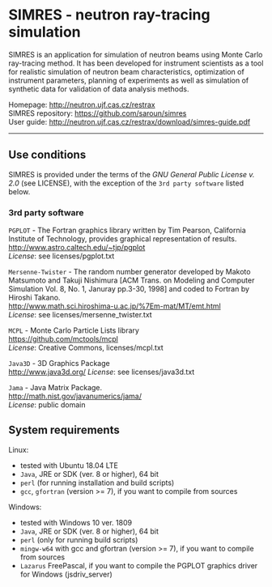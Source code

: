 # SIMRES - neutron ray-tracing simulation

SIMRES is an application for simulation of neutron beams using Monte Carlo ray-tracing method. It has been developed for instrument scientists as a tool for realistic simulation of neutron beam characteristics, optimization of instrument parameters, planning of experiments as well as simulation of synthetic data for validation of data analysis methods. 

Homepage: http://neutron.ujf.cas.cz/restrax   
SIMRES repository: https://github.com/saroun/simres  
User guide: http://neutron.ujf.cas.cz/restrax/download/simres-guide.pdf

-----------------------------------------------------------------

## Use conditions

SIMRES is provided under the terms of the *GNU General Public License v. 2.0* (see LICENSE), with the exception of the `3rd party software` listed below. 

### 3rd party software

`PGPLOT` - The Fortran graphics library written by Tim Pearson, California Institute of Technology, provides graphical representation of results.  
http://www.astro.caltech.edu/~tjp/pgplot  
*License*: see licenses/pgplot.txt

`Mersenne-Twister` - The random number generator developed by Makoto Matsumoto and Takuji Nishimura [ACM Trans. on Modeling and Computer Simulation Vol. 8, No. 1, Januray pp.3-30, 1998] and coded to Fortran by Hiroshi Takano.  
http://www.math.sci.hiroshima-u.ac.jp/%7Em-mat/MT/emt.html  
*License*: see licenses/mersenne_twister.txt

`MCPL` - Monte Carlo Particle Lists library   
https://github.com/mctools/mcpl  
*License*: Creative Commons, licenses/mcpl.txt

`Java3D` - 3D Graphics Package  
http://www.java3d.org/
*License*: see licenses/java3d.txt

`Jama` - Java Matrix Package.   
http://math.nist.gov/javanumerics/jama/  
*License*: public domain

## System requirements

Linux: 
- tested with Ubuntu 18.04 LTE
- `Java`, JRE or SDK (ver. 8 or higher), 64 bit
- `perl` (for running installation and build scripts)
- `gcc`, `gfortran` (version >= 7), if you want to compile from sources

Windows:
- tested with Windows 10 ver. 1809 
- `Java`, JRE or SDK (ver. 8 or higher), 64 bit
- `perl` (only for running build scripts)
- `mingw-w64` with gcc and gfortran (version >= 7), if you want to compile from sources
- `Lazarus` FreePascal, if you want to compile the PGPLOT graphics driver for Windows (jsdriv_server) 
